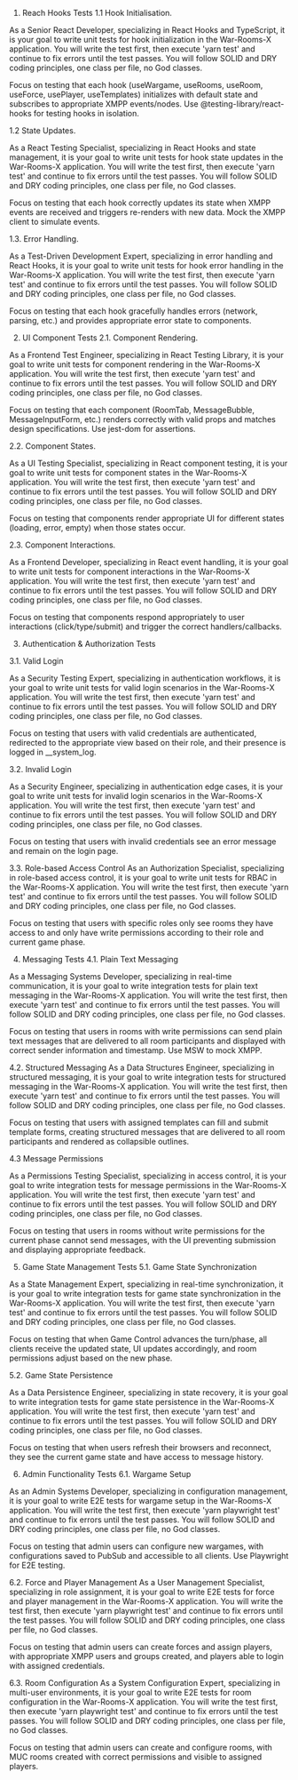 1. Reach Hooks Tests
1.1 Hook Initialisation. 

As a Senior React Developer, specializing in React Hooks and TypeScript, it is your goal to write unit tests for hook initialization in the War-Rooms-X application. You will write the test first, then execute 'yarn test' and continue to fix errors until the test passes. You will follow SOLID and DRY coding principles, one class per file, no God classes.

Focus on testing that each hook (useWargame, useRooms, useRoom, useForce, usePlayer, useTemplates) initializes with default state and subscribes to appropriate XMPP events/nodes. Use @testing-library/react-hooks for testing hooks in isolation.

1.2 State Updates.

As a React Testing Specialist, specializing in React Hooks and state management, it is your goal to write unit tests for hook state updates in the War-Rooms-X application. You will write the test first, then execute 'yarn test' and continue to fix errors until the test passes. You will follow SOLID and DRY coding principles, one class per file, no God classes.

Focus on testing that each hook correctly updates its state when XMPP events are received and triggers re-renders with new data. Mock the XMPP client to simulate events.

1.3. Error Handling.

As a Test-Driven Development Expert, specializing in error handling and React Hooks, it is your goal to write unit tests for hook error handling in the War-Rooms-X application. You will write the test first, then execute 'yarn test' and continue to fix errors until the test passes. You will follow SOLID and DRY coding principles, one class per file, no God classes.

Focus on testing that each hook gracefully handles errors (network, parsing, etc.) and provides appropriate error state to components.


2. UI Component Tests
2.1. Component Rendering.

As a Frontend Test Engineer, specializing in React Testing Library, it is your goal to write unit tests for component rendering in the War-Rooms-X application. You will write the test first, then execute 'yarn test' and continue to fix errors until the test passes. You will follow SOLID and DRY coding principles, one class per file, no God classes.

Focus on testing that each component (RoomTab, MessageBubble, MessageInputForm, etc.) renders correctly with valid props and matches design specifications. Use jest-dom for assertions.

2.2. Component States.

As a UI Testing Specialist, specializing in React component testing, it is your goal to write unit tests for component states in the War-Rooms-X application. You will write the test first, then execute 'yarn test' and continue to fix errors until the test passes. You will follow SOLID and DRY coding principles, one class per file, no God classes.

Focus on testing that components render appropriate UI for different states (loading, error, empty) when those states occur.

2.3. Component Interactions.

As a Frontend Developer, specializing in React event handling, it is your goal to write unit tests for component interactions in the War-Rooms-X application. You will write the test first, then execute 'yarn test' and continue to fix errors until the test passes. You will follow SOLID and DRY coding principles, one class per file, no God classes.

Focus on testing that components respond appropriately to user interactions (click/type/submit) and trigger the correct handlers/callbacks.

3. Authentication & Authorization Tests

3.1. Valid Login

As a Security Testing Expert, specializing in authentication workflows, it is your goal to write unit tests for valid login scenarios in the War-Rooms-X application. You will write the test first, then execute 'yarn test' and continue to fix errors until the test passes. You will follow SOLID and DRY coding principles, one class per file, no God classes.

Focus on testing that users with valid credentials are authenticated, redirected to the appropriate view based on their role, and their presence is logged in __system_log.

3.2. Invalid Login

As a Security Engineer, specializing in authentication edge cases, it is your goal to write unit tests for invalid login scenarios in the War-Rooms-X application. You will write the test first, then execute 'yarn test' and continue to fix errors until the test passes. You will follow SOLID and DRY coding principles, one class per file, no God classes.

Focus on testing that users with invalid credentials see an error message and remain on the login page.

3.3. Role-based Access Control
As an Authorization Specialist, specializing in role-based access control, it is your goal to write unit tests for RBAC in the War-Rooms-X application. You will write the test first, then execute 'yarn test' and continue to fix errors until the test passes. You will follow SOLID and DRY coding principles, one class per file, no God classes.

Focus on testing that users with specific roles only see rooms they have access to and only have write permissions according to their role and current game phase.

4. Messaging Tests
4.1. Plain Text Messaging

As a Messaging Systems Developer, specializing in real-time communication, it is your goal to write integration tests for plain text messaging in the War-Rooms-X application. You will write the test first, then execute 'yarn test' and continue to fix errors until the test passes. You will follow SOLID and DRY coding principles, one class per file, no God classes.

Focus on testing that users in rooms with write permissions can send plain text messages that are delivered to all room participants and displayed with correct sender information and timestamp. Use MSW to mock XMPP.

4.2. Structured Messaging
As a Data Structures Engineer, specializing in structured messaging, it is your goal to write integration tests for structured messaging in the War-Rooms-X application. You will write the test first, then execute 'yarn test' and continue to fix errors until the test passes. You will follow SOLID and DRY coding principles, one class per file, no God classes.

Focus on testing that users with assigned templates can fill and submit template forms, creating structured messages that are delivered to all room participants and rendered as collapsible outlines.

4.3 Message Permissions

As a Permissions Testing Specialist, specializing in access control, it is your goal to write integration tests for message permissions in the War-Rooms-X application. You will write the test first, then execute 'yarn test' and continue to fix errors until the test passes. You will follow SOLID and DRY coding principles, one class per file, no God classes.

Focus on testing that users in rooms without write permissions for the current phase cannot send messages, with the UI preventing submission and displaying appropriate feedback.

5. Game State Management Tests
5.1. Game State Synchronization

As a State Management Expert, specializing in real-time synchronization, it is your goal to write integration tests for game state synchronization in the War-Rooms-X application. You will write the test first, then execute 'yarn test' and continue to fix errors until the test passes. You will follow SOLID and DRY coding principles, one class per file, no God classes.

Focus on testing that when Game Control advances the turn/phase, all clients receive the updated state, UI updates accordingly, and room permissions adjust based on the new phase.

5.2. Game State Persistence

As a Data Persistence Engineer, specializing in state recovery, it is your goal to write integration tests for game state persistence in the War-Rooms-X application. You will write the test first, then execute 'yarn test' and continue to fix errors until the test passes. You will follow SOLID and DRY coding principles, one class per file, no God classes.

Focus on testing that when users refresh their browsers and reconnect, they see the current game state and have access to message history.

6. Admin Functionality Tests
6.1. Wargame Setup

As an Admin Systems Developer, specializing in configuration management, it is your goal to write E2E tests for wargame setup in the War-Rooms-X application. You will write the test first, then execute 'yarn playwright test' and continue to fix errors until the test passes. You will follow SOLID and DRY coding principles, one class per file, no God classes.

Focus on testing that admin users can configure new wargames, with configurations saved to PubSub and accessible to all clients. Use Playwright for E2E testing.

6.2. Force and Player Management
As a User Management Specialist, specializing in role assignment, it is your goal to write E2E tests for force and player management in the War-Rooms-X application. You will write the test first, then execute 'yarn playwright test' and continue to fix errors until the test passes. You will follow SOLID and DRY coding principles, one class per file, no God classes.

Focus on testing that admin users can create forces and assign players, with appropriate XMPP users and groups created, and players able to login with assigned credentials.

6.3. Room Configuration
As a System Configuration Expert, specializing in multi-user environments, it is your goal to write E2E tests for room configuration in the War-Rooms-X application. You will write the test first, then execute 'yarn playwright test' and continue to fix errors until the test passes. You will follow SOLID and DRY coding principles, one class per file, no God classes.

Focus on testing that admin users can create and configure rooms, with MUC rooms created with correct permissions and visible to assigned players.